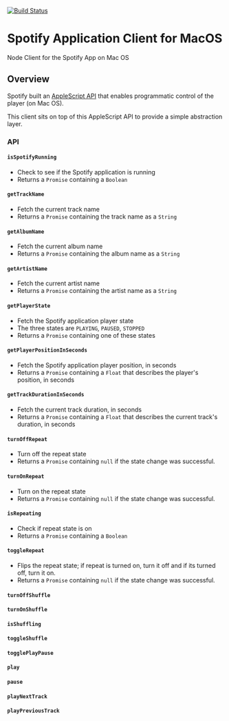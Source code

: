 [![Build Status](https://travis-ci.org/jaebradley/spotify-application-client.svg?branch=master)](https://travis-ci.org/jaebradley/spotify-application-client)

# Spotify Application Client for MacOS
Node Client for the Spotify App on Mac OS

## Overview
Spotify built an [AppleScript API](https://developer.spotify.com/applescript-api/) that enables programmatic control of the player (on Mac OS).

This client sits on top of this AppleScript API to provide a simple abstraction layer.

### API

#### `isSpotifyRunning`
* Check to see if the Spotify application is running
* Returns a `Promise` containing a `Boolean`

#### `getTrackName`
* Fetch the current track name
* Returns a `Promise` containing the track name as a `String`

#### `getAlbumName`
* Fetch the current album name
* Returns a `Promise` containing the album name as a `String`

#### `getArtistName`
* Fetch the current artist name
* Returns a `Promise` containing the artist name as a `String`

#### `getPlayerState`
* Fetch the Spotify application player state
* The three states are `PLAYING`, `PAUSED`, `STOPPED`
* Returns a `Promise` containing one of these states

#### `getPlayerPositionInSeconds`
* Fetch the Spotify application player position, in seconds
* Returns a `Promise` containing a `Float` that describes the player's position, in seconds

#### `getTrackDurationInSeconds`
* Fetch the current track duration, in seconds
* Returns a `Promise` containing a `Float` that describes the current track's duration, in seconds

#### `turnOffRepeat`
* Turn off the repeat state
* Returns a `Promise` containing `null` if the state change was successful.

#### `turnOnRepeat`
* Turn on the repeat state
* Returns a `Promise` containing `null` if the state change was successful.

#### `isRepeating`
* Check if repeat state is on
* Returns a `Promise` containing a `Boolean`

#### `toggleRepeat`
* Flips the repeat state; if repeat is turned on, turn it off and if its turned off, turn it on.
* Returns a `Promise` containing `null` if the state change was successful.

#### `turnOffShuffle`
#### `turnOnShuffle`
#### `isShuffling`
#### `toggleShuffle`
#### `togglePlayPause`
#### `play`
#### `pause`
#### `playNextTrack`
#### `playPreviousTrack`
